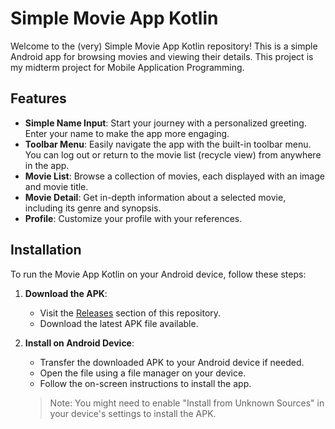 # Simple Movie App Kotlin

Welcome to the (very) Simple Movie App Kotlin repository! This is a simple Android app for browsing movies and viewing their details. This project is my midterm project for Mobile Application Programming.

## Features

- **Simple Name Input**: Start your journey with a personalized greeting. Enter your name to make the app more engaging.
- **Toolbar Menu**: Easily navigate the app with the built-in toolbar menu. You can log out or return to the movie list (recycle view) from anywhere in the app.
- **Movie List**: Browse a collection of movies, each displayed with an image and movie title.
- **Movie Detail**: Get in-depth information about a selected movie, including its genre and synopsis.
- **Profile**: Customize your profile with your references.

## Installation

To run the Movie App Kotlin on your Android device, follow these steps:

1. **Download the APK**:

   - Visit the [Releases](https://github.com/kesyafebriana/Movie-App-Kotlin/releases) section of this repository.
   - Download the latest APK file available.

2. **Install on Android Device**:

   - Transfer the downloaded APK to your Android device if needed.
   - Open the file using a file manager on your device.
   - Follow the on-screen instructions to install the app.

   > Note: You might need to enable "Install from Unknown Sources" in your device's settings to install the APK.
